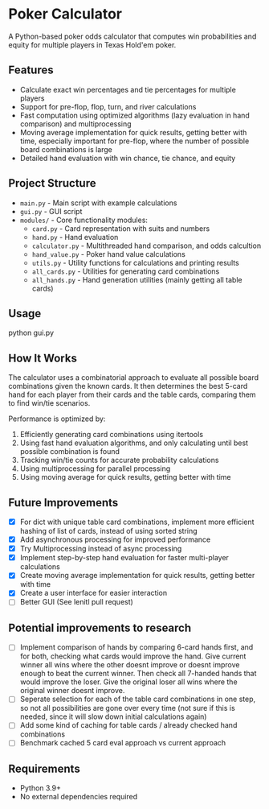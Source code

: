 # Poker Calculator

A Python-based poker odds calculator that computes win probabilities and equity for multiple players in Texas Hold'em poker.

## Features

- Calculate exact win percentages and tie percentages for multiple players
- Support for pre-flop, flop, turn, and river calculations
- Fast computation using optimized algorithms (lazy evaluation in hand comparison) and multiprocessing
- Moving average implementation for quick results, getting better with time, especially important for pre-flop, where the number of possible board combinations is large
- Detailed hand evaluation with win chance, tie chance, and equity

## Project Structure

- `main.py` - Main script with example calculations
- `gui.py` - GUI script
- `modules/` - Core functionality modules:
  - `card.py` - Card representation with suits and numbers
  - `hand.py` - Hand evaluation
  - `calculator.py` - Multithreaded hand comparison, and odds calcultion
  - `hand_value.py` - Poker hand value calculations
  - `utils.py` - Utility functions for calculations and printing results
  - `all_cards.py` - Utilities for generating card combinations
  - `all_hands.py` - Hand generation utilities (mainly getting all table cards)

## Usage

python gui.py

## How It Works

The calculator uses a combinatorial approach to evaluate all possible board combinations given the known cards. It then determines the best 5-card hand for each player from their cards and the table cards, comparing them to find win/tie scenarios.

Performance is optimized by:
1. Efficiently generating card combinations using itertools
2. Using fast hand evaluation algorithms, and only calculating until best possible combination is found
3. Tracking win/tie counts for accurate probability calculations
4. Using multiprocessing for parallel processing
5. Using moving average for quick results, getting better with time

## Future Improvements

- [x] For dict with unique table card combinations, implement more efficient hashing of list of cards, instead of using sorted string
- [x] Add asynchronous processing for improved performance
- [x] Try Multiprocessing instead of async processing
- [x] Implement step-by-step hand evaluation for faster multi-player calculations
- [x] Create moving average implementation for quick results, getting better with time
- [x] Create a user interface for easier interaction
- [ ] Better GUI (See lenitl pull request)

## Potential improvements to research

- [ ] Implement comparison of hands by comparing 6-card hands first, and for both, checking what cards would improve the hand. Give current winner all wins where the other doesnt improve or doesnt improve enough to beat the current winner. Then check all 7-handed hands that would improve the loser. Give the original loser all wins where the original winner doesnt improve.
- [ ] Seperate selection for each of the table card combinations in one step, so not all possibilities are gone over every time (not sure if this is needed, since it will slow down initial calculations again)
- [ ] Add some kind of caching for table cards / already checked hand combinations
- [ ] Benchmark cached 5 card eval approach vs current approach

## Requirements

- Python 3.9+
- No external dependencies required